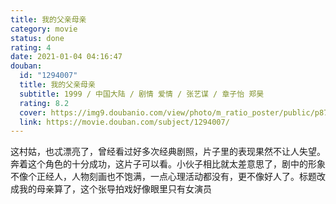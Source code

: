 ```yaml
---
title: 我的父亲母亲
category: movie
status: done
rating: 4
date: 2021-01-04 04:16:47
douban:
  id: "1294007"
  title: 我的父亲母亲
  subtitle: 1999 / 中国大陆 / 剧情 爱情 / 张艺谋 / 章子怡 郑昊
  rating: 8.2
  cover: https://img9.doubanio.com/view/photo/m_ratio_poster/public/p871456694.jpg
  link: https://movie.douban.com/subject/1294007/
---
```


这村姑，也忒漂亮了，曾经看过好多次经典剧照，片子里的表现果然不让人失望。奔着这个角色的十分成功，这片子可以看。小伙子相比就太差意思了，剧中的形象不像个正经人，人物刻画也不饱满，一点心理活动都没有，更不像好人了。标题改成我的母亲算了，这个张导拍戏好像眼里只有女演员